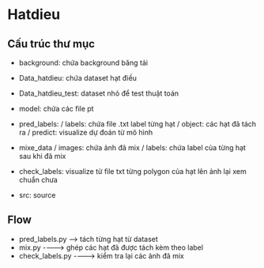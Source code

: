 # Hatdieu

## Cấu trúc thư mục

- background: chứa background băng tải
- Data_hatdieu: chứa dataset hạt điều
- Data_hatdieu_test: dataset nhỏ để test thuật toán
- model: chứa các file pt
- pred_labels:
    / labels: chứa file .txt label từng hạt
    / object: các hạt đã tách ra
    / predict: visualize dự đoán từ mô hình
- mixe_data
    / images: chứa ảnh đã mix
    / labels: chứa label của từng hạt sau khi đã mix

- check_labels: visualize từ file txt từng polygon của hạt lên ảnh lại xem chuẩn chưa
- src: source

## Flow

- pred_labels.py  --> tách từng hạt từ dataset
- mix.py          ----> ghép các hạt đã được tách kèm theo label
- check_labels.py ----> kiểm tra lại các ảnh đã mix

